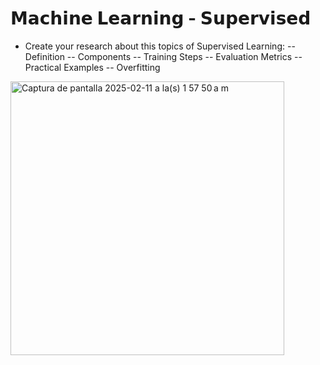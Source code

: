 # 𝗠𝗮𝗰𝗵𝗶𝗻𝗲 𝗟𝗲𝗮𝗿𝗻𝗶𝗻𝗴  -  𝗦𝘂𝗽𝗲𝗿𝘃𝗶𝘀𝗲𝗱

- Create your research about this topics of Supervised Learning:
  -- Definition
  -- Components
  -- Training Steps
  -- Evaluation Metrics
  -- Practical Examples
  -- Overfitting

<img width="438" alt="Captura de pantalla 2025-02-11 a la(s) 1 57 50 a m" src="https://github.com/user-attachments/assets/15214b5c-d349-4f91-9e80-a2ce651dcba9" />
